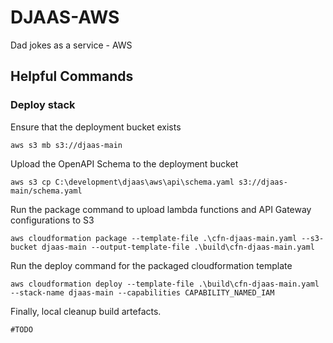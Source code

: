 # DJAAS-AWS

Dad jokes as a service - AWS

## Helpful Commands

### Deploy stack

Ensure that the deployment bucket exists

~~~text
aws s3 mb s3://djaas-main
~~~

Upload the OpenAPI Schema to the deployment bucket

~~~text
aws s3 cp C:\development\djaas\aws\api\schema.yaml s3://djaas-main/schema.yaml
~~~

Run the package command to upload lambda functions and API Gateway configurations to S3

~~~text
aws cloudformation package --template-file .\cfn-djaas-main.yaml --s3-bucket djaas-main --output-template-file .\build\cfn-djaas-main.yaml
~~~

Run the deploy command for the packaged cloudformation template

~~~text
aws cloudformation deploy --template-file .\build\cfn-djaas-main.yaml --stack-name djaas-main --capabilities CAPABILITY_NAMED_IAM
~~~

Finally, local cleanup build artefacts.

~~~text
#TODO
~~~
